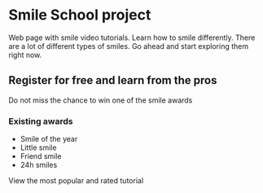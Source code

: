 # Smile School project

Web page with smile video tutorials. Learn how to smile differently. There are a lot of different types of smiles.
Go ahead and start exploring them right now.

## Register for free and learn from the pros

Do not miss the chance to win one of the smile awards

### Existing awards

- Smile of the year
- Little smile
- Friend smile
- 24h smiles

View the most popular and rated tutorial
